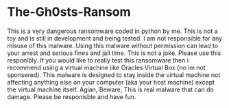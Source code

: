 # The-Gh0sts-Ransom
This is a very dangerous ransomware coded in python by me. This is not a toy and is still in development and being tested. I am not responsible for any misuse of this malware. Using this malware without permission can lead to your arrest and serious fines and jail time. This is not a joke. Please use this responibly. If you would like to really test this ransomware then i recommend using a virtual machine like Oracles Virtual Box (no im not sponsered). This malware is designed to stay inside the virtual machine not affecting anything else on your computer (aka your host machine) except the virtual machine itself. Agian, Beware, This is real malware that can do damage. Please be responisble and have fun.
